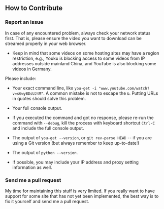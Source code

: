 ## How to Contribute

### Report an issue

In case of any encountered problem, always check your network status first. That is, please ensure the video you want to download can be streamed properly in your web browser.

* Keep in mind that some videos on some hosting sites may have a region restriction, e.g., Youku is blocking access to some videos from IP addresses outside mainland China, and YouTube is also blocking some videos in Germany.

Please include:

* Your exact command line, like `you-get -i "www.youtube.com/watch?v=sGwy8DsUJ4M"`. A common mistake is not to escape the `&`. Putting URLs in quotes should solve this problem.

* Your full console output.

* If you executed the command and got no response, please re-run the command with `--debug`, kill the process with keyboard shortcut `Ctrl-C` and include the full console output.

* The output of `you-get --version`, or `git rev-parse HEAD` -- if you are using a Git version (but always remember to keep up-to-date!)

* The output of `python --version`.

* If possible, you may include your IP address and proxy setting information as well.

### Send me a pull request

My time for maintaining this stuff is very limited. If you really want to have support for some site that has not yet been implemented, the best way is to fix it yourself and send me a pull request.
